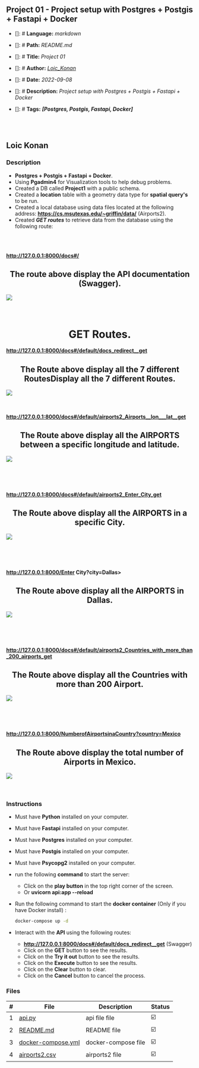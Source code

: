 ## Project 01 - Project setup with Postgres + Postgis + Fastapi + Docker

- []: # **Language:** _markdown_
- []: # **Path:** _README.md_
- []: # **Title:** _Project 01_
- []: # **Author:** _[Loic_Konan](Loic_Konan)_
- []: # **Date:** _2022-09-08_
- []: # **Description:** _Project setup with Postgres + Postgis + Fastapi + Docker_
- []: # **Tags:** **_[Postgres, Postgis, Fastapi, Docker]_**
  
  <br /><br />

## Loic Konan

### Description

- **Postgres + Postgis + Fastapi + Docker**.
- Using **Pgadmin4** for Visualization tools to help debug problems.
- Created a DB called **Project1** with a public schema.
- Created a **location** table with a geometry data type for **spatial query's** to be run.
- Created a local database using data files located at the following address: **<https://cs.msutexas.edu/~griffin/data/>** (Airports2).
- Created _**GET routes**_ to retrieve data from the database using the following route:
  
<br /><br />

**<http://127.0.0.1:8000/docs#/>**
<h2 align="center">The route above display the API documentation (Swagger). </h2>
<img src="fastapi.png">
<br /> <br /><br />


<h1 align="center">GET Routes. </h1>

**<http://127.0.0.1:8000/docs#/default/docs_redirect__get>**
<h2 align="center">The Route above display all the 7 different RoutesDisplay all the 7 different Routes. </h2>
<img src="get.png">
<br /> <br /><br />

**<http://127.0.0.1:8000/docs#/default/airports2_Airports__lon___lat__get>**
<h2 align="center">The Route above display all the AIRPORTS between a specific longitude and latitude. </h2>
<img src="get1.png">

<br /> <br /><br />

**<http://127.0.0.1:8000/docs#/default/airports2_Enter_City_get>**
<h2 align="center">The Route above display all the AIRPORTS in a specific City. </h2>
<img src="get2.png">

<br /> <br /><br />

**<http://127.0.0.1:8000/Enter> City?city=Dallas>**
<h2 align="center">The Route above display all the AIRPORTS in Dallas. </h2>
<img src="get5.png">

<br /> <br /><br />

**<http://127.0.0.1:8000/docs#/default/airports2_Countries_with_more_than_200_airports_get>**
<h2 align="center">The Route above display all the Countries with more than 200 Airport. </h2>
<img src="get3.png">

<br /> <br /><br />

**<http://127.0.0.1:8000/NumberofAirportsinaCountry?country=Mexico>**
<h2 align="center">The Route above display the total number of Airports in Mexico. </h2>
<img src="get6.png">
<br /> <br /><br />

### Instructions

- Must have **Python** installed on your computer.
- Must have **Fastapi** installed on your computer.
- Must have **Postgres** installed on your computer.
- Must have **Postgis** installed on your computer.
- Must have **Psycopg2** installed on your computer.

- run the following **command** to start the server:
  
  - Click on the **play button** in the top right corner of the screen.
  - Or **uvicorn api:app --reload**
  
- Run the following command to start the **docker container** (Only if you have Docker install) :
  
  ```bash
  docker-compose up -d
  ```

- Interact with the **API** using the following routes:
  
  - **<http://127.0.0.1:8000/docs#/default/docs_redirect__get>** (Swagger)
  - Click on the **GET** button to see the results.
  - Click on the **Try it out** button to see the results.
  - Click on the **Execute** button to see the results.
  - Click on the **Clear** button to clear.
  - Click on the **Cancel** button to cancel the process.
  
### Files

|   #   | File                               | Description                                     | Status                  |
| :---: | ---------------------------------- | ----------------------------------------------- | ----------------------- |
|   1   | [api.py](api.py)| api file file    | :ballot_box_with_check: |
|   2   | [README.md](README.md) | README file | :ballot_box_with_check: |
|   3   | [docker-compose.yml](docker-compose.yml) | docker-compose file | :ballot_box_with_check: |
|   4   | [airports2.csv](airports2.csv) | airports2 file | :ballot_box_with_check: |
